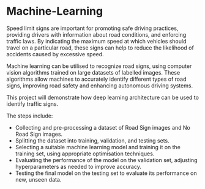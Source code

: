 # Machine-Learning

Speed limit signs are important for promoting safe driving practices, providing drivers with information about road conditions, and enforcing traffic laws. By indicating the maximum speed at which vehicles should travel on a particular road, these signs can help to reduce the likelihood of accidents caused by excessive speed. 

Machine learning can be utilised to recognize road signs, using computer vision algorithms trained on large datasets of labelled images. These algorithms allow machines to accurately identify different types of road signs, improving road safety and enhancing autonomous driving systems. 

This project will demonstrate how deep learning architecture can be used to identify traffic signs.

The steps include: 
- Collecting and pre-processing a dataset of Road Sign images and No Road Sign images.
- Splitting the dataset into training, validation, and testing sets.
- Selecting a suitable machine learning model and training it on the training set, using appropriate optimisation techniques.
- Evaluating the performance of the model on the validation set, adjusting hyperparameters as needed to improve accuracy.
- Testing the final model on the testing set to evaluate its performance on new, unseen data.

